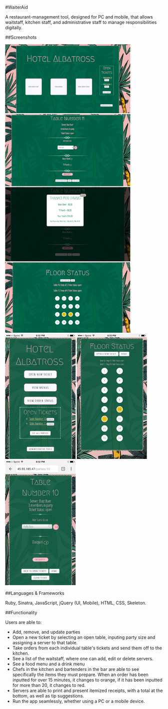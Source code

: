 #WaiterAid


A restaurant-management tool, designed for PC and mobile, that allows waitstaff, kitchen staff, and administrative staff to manage responsibilities digitally.




##Screenshots


<img src="public/images/Screen Shot 2015-08-30 at 8.48.40 PM.png" width="400px">

<img src="public/images/Screen Shot 2015-08-30 at 8.49.03 PM.png" width="400px">

<img src="public/images/Screen Shot 2015-08-30 at 8.49.13 PM.png" width="400px">

<img src="public/images/Screen Shot 2015-08-30 at 8.49.41 PM.png" width="400px">

<img src="public/images/IMG_1049.PNG" height="400px">

<img src="public/images/IMG_1050.PNG" height="400px">

<img src="public/images/IMG_1051.PNG" height="400px">


##Languages & Frameworks

Ruby, Sinatra, JavaScript, jQuery (UI, Mobile), HTML, CSS, Skeleton.

##Functionality

Users are able to:
- Add, remove, and update parties
- Open a new ticket by selecting an open table, inputing party size and assigning a server to that table.
- Take orders from each individual table's tickets and send them off to the kitchen.
- See a list of the waitstaff, where one can add, edit or delete servers.
- See a food menu and a drink menu
- Chefs in the kitchen and bartenders in the bar are able to see specifically the items they must prepare. When an order has been inputted for over 15 minutes, it changes to orange, if it has been inputted for more than 20, it changes to red.
- Servers are able to print and present itemized receipts, with a total at the bottom, as well as tip suggestions.
- Run the app seamlessly, whether using a PC or a mobile device.
